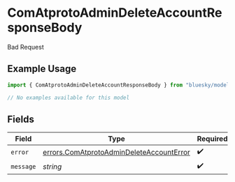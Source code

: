 # ComAtprotoAdminDeleteAccountResponseBody

Bad Request

## Example Usage

```typescript
import { ComAtprotoAdminDeleteAccountResponseBody } from "bluesky/models/errors";

// No examples available for this model
```

## Fields

| Field                                                                                                | Type                                                                                                 | Required                                                                                             | Description                                                                                          |
| ---------------------------------------------------------------------------------------------------- | ---------------------------------------------------------------------------------------------------- | ---------------------------------------------------------------------------------------------------- | ---------------------------------------------------------------------------------------------------- |
| `error`                                                                                              | [errors.ComAtprotoAdminDeleteAccountError](../../models/errors/comatprotoadmindeleteaccounterror.md) | :heavy_check_mark:                                                                                   | N/A                                                                                                  |
| `message`                                                                                            | *string*                                                                                             | :heavy_check_mark:                                                                                   | N/A                                                                                                  |